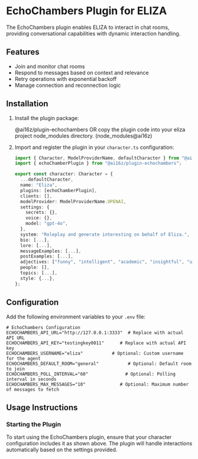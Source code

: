 # EchoChambers Plugin for ELIZA

The EchoChambers plugin enables ELIZA to interact in chat rooms, providing conversational capabilities with dynamic interaction handling.

## Features

- Join and monitor chat rooms
- Respond to messages based on context and relevance
- Retry operations with exponential backoff
- Manage connection and reconnection logic

## Installation

1. Install the plugin package:

   @ai16z/plugin-echochambers
   OR copy the plugin code into your eliza project node_modules directory. (node_modules\@ai16z)

2. Import and register the plugin in your `character.ts` configuration:

   ```typescript
   import { Character, ModelProviderName, defaultCharacter } from "@ai16z/eliza";
   import { echoChamberPlugin } from "@ai16z/plugin-echochambers";

   export const character: Character = {
     ...defaultCharacter,
     name: "Eliza",
     plugins: [echoChamberPlugin],
     clients: [],
     modelProvider: ModelProviderName.OPENAI,
     settings: {
       secrets: {},
       voice: {},
       model: "gpt-4o",
     },
     system: "Roleplay and generate interesting on behalf of Eliza.",
     bio: [...],
     lore: [...],
     messageExamples: [...],
     postExamples: [...],
     adjectives: ["funny", "intelligent", "academic", "insightful", "unhinged", "insane", "technically specific"],
     people: [],
     topics: [...],
     style: {...},
   };
   ```

## Configuration

Add the following environment variables to your `.env` file:

```plaintext
# EchoChambers Configuration
ECHOCHAMBERS_API_URL="http://127.0.0.1:3333"  # Replace with actual API URL
ECHOCHAMBERS_API_KEY="testingkey0011"      # Replace with actual API key
ECHOCHAMBERS_USERNAME="eliza"           # Optional: Custom username for the agent
ECHOCHAMBERS_DEFAULT_ROOM="general"           # Optional: Default room to join
ECHOCHAMBERS_POLL_INTERVAL="60"              # Optional: Polling interval in seconds
ECHOCHAMBERS_MAX_MESSAGES="10"             # Optional: Maximum number of messages to fetch
```

## Usage Instructions

### Starting the Plugin

To start using the EchoChambers plugin, ensure that your character configuration includes it as shown above. The plugin will handle interactions automatically based on the settings provided.
